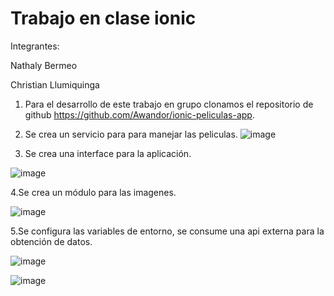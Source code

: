 # Trabajo en clase ionic

Integrantes:

Nathaly Bermeo

Christian Llumiquinga

1. Para el desarrollo de este trabajo en grupo clonamos el repositorio de github https://github.com/Awandor/ionic-peliculas-app.

2. Se crea un servicio para para manejar las peliculas.
![image](https://user-images.githubusercontent.com/66235614/147893766-8e640bd1-cd69-4306-bfad-57dd347ce34a.png)
3. Se crea una interface para la aplicación.

![image](https://user-images.githubusercontent.com/66235614/147893794-50ba384a-a6e8-4135-a7ed-f3edb52bad0a.png)

4.Se crea un módulo para las imagenes.

![image](https://user-images.githubusercontent.com/66235614/147893828-beb7fd93-634b-465d-b8de-2ca35bee6dec.png)

5.Se configura las variables de entorno, se consume una api externa para la obtención de datos.

![image](https://user-images.githubusercontent.com/66235614/147893853-075ce36a-5ddf-44a9-9f24-a526df5a5a1b.png)

![image](https://user-images.githubusercontent.com/66235614/147893895-ae2b7dfd-ca75-4359-8655-8e80e4740089.png)




